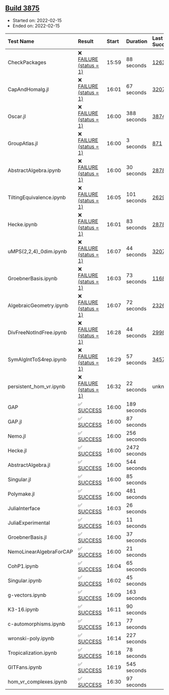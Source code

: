 ## [Build 3875](https://oscarci.mathematik.uni-kl.de/job/oscar-stable/3875/)

* Started on: 2022-02-15
* Ended on: 2022-02-15

| Test Name    | Result | Start | Duration | Last Success | First Failure |
|:-------------|:-------|:------|:---------|:-------------|:--------------|
| CheckPackages | ❌ [FAILURE (status = 1)](https://oscarci.mathematik.uni-kl.de/job/oscar-stable/3875/artifact/logs/build-3875/CheckPackages.log) | 15:59 | 88 seconds | [1263](https://oscarci.mathematik.uni-kl.de/job/oscar-stable/1263/) | [1264](https://oscarci.mathematik.uni-kl.de/job/oscar-stable/1264/) |
| CapAndHomalg.jl | ❌ [FAILURE (status = 1)](https://oscarci.mathematik.uni-kl.de/job/oscar-stable/3875/artifact/logs/build-3875/CapAndHomalg.jl.log) | 16:01 | 67 seconds | [3207](https://oscarci.mathematik.uni-kl.de/job/oscar-stable/3207/) | [3208](https://oscarci.mathematik.uni-kl.de/job/oscar-stable/3208/) |
| Oscar.jl | ❌ [FAILURE (status = 1)](https://oscarci.mathematik.uni-kl.de/job/oscar-stable/3875/artifact/logs/build-3875/Oscar.jl.log) | 16:00 | 388 seconds | [3874](https://oscarci.mathematik.uni-kl.de/job/oscar-stable/3874/) | [3875](https://oscarci.mathematik.uni-kl.de/job/oscar-stable/3875/) |
| GroupAtlas.jl | ❌ [FAILURE (status = 1)](https://oscarci.mathematik.uni-kl.de/job/oscar-stable/3875/artifact/logs/build-3875/GroupAtlas.jl.log) | 16:00 | 3 seconds | [871](https://oscarci.mathematik.uni-kl.de/job/oscar-stable/871/) | [872](https://oscarci.mathematik.uni-kl.de/job/oscar-stable/872/) |
| AbstractAlgebra.ipynb | ❌ [FAILURE (status = 1)](https://oscarci.mathematik.uni-kl.de/job/oscar-stable/3875/artifact/logs/build-3875/AbstractAlgebra.ipynb.log) | 16:00 | 30 seconds | [2878](https://oscarci.mathematik.uni-kl.de/job/oscar-stable/2878/) | [2879](https://oscarci.mathematik.uni-kl.de/job/oscar-stable/2879/) |
| TiltingEquivalence.ipynb | ❌ [FAILURE (status = 1)](https://oscarci.mathematik.uni-kl.de/job/oscar-stable/3875/artifact/logs/build-3875/TiltingEquivalence.ipynb.log) | 16:05 | 101 seconds | [2629](https://oscarci.mathematik.uni-kl.de/job/oscar-stable/2629/) | [2630](https://oscarci.mathematik.uni-kl.de/job/oscar-stable/2630/) |
| Hecke.ipynb | ❌ [FAILURE (status = 1)](https://oscarci.mathematik.uni-kl.de/job/oscar-stable/3875/artifact/logs/build-3875/Hecke.ipynb.log) | 16:01 | 83 seconds | [2878](https://oscarci.mathematik.uni-kl.de/job/oscar-stable/2878/) | [2879](https://oscarci.mathematik.uni-kl.de/job/oscar-stable/2879/) |
| uMPS(2,2,4)_0dim.ipynb | ❌ [FAILURE (status = 1)](https://oscarci.mathematik.uni-kl.de/job/oscar-stable/3875/artifact/logs/build-3875/uMPS-2-2-4-_0dim.ipynb.log) | 16:07 | 44 seconds | [3207](https://oscarci.mathematik.uni-kl.de/job/oscar-stable/3207/) | [3208](https://oscarci.mathematik.uni-kl.de/job/oscar-stable/3208/) |
| GroebnerBasis.ipynb | ❌ [FAILURE (status = 1)](https://oscarci.mathematik.uni-kl.de/job/oscar-stable/3875/artifact/logs/build-3875/GroebnerBasis.ipynb.log) | 16:03 | 73 seconds | [1168](https://oscarci.mathematik.uni-kl.de/job/oscar-stable/1168/) | [1169](https://oscarci.mathematik.uni-kl.de/job/oscar-stable/1169/) |
| AlgebraicGeometry.ipynb | ❌ [FAILURE (status = 1)](https://oscarci.mathematik.uni-kl.de/job/oscar-stable/3875/artifact/logs/build-3875/AlgebraicGeometry.ipynb.log) | 16:07 | 72 seconds | [2326](https://oscarci.mathematik.uni-kl.de/job/oscar-stable/2326/) | [2327](https://oscarci.mathematik.uni-kl.de/job/oscar-stable/2327/) |
| DivFreeNotIndFree.ipynb | ❌ [FAILURE (status = 1)](https://oscarci.mathematik.uni-kl.de/job/oscar-stable/3875/artifact/logs/build-3875/DivFreeNotIndFree.ipynb.log) | 16:28 | 44 seconds | [2998](https://oscarci.mathematik.uni-kl.de/job/oscar-stable/2998/) | [2999](https://oscarci.mathematik.uni-kl.de/job/oscar-stable/2999/) |
| SymAlgIntToS4rep.ipynb | ❌ [FAILURE (status = 1)](https://oscarci.mathematik.uni-kl.de/job/oscar-stable/3875/artifact/logs/build-3875/SymAlgIntToS4rep.ipynb.log) | 16:29 | 57 seconds | [3457](https://oscarci.mathematik.uni-kl.de/job/oscar-stable/3457/) | [3458](https://oscarci.mathematik.uni-kl.de/job/oscar-stable/3458/) |
| persistent_hom_vr.ipynb | ❌ [FAILURE (status = 1)](https://oscarci.mathematik.uni-kl.de/job/oscar-stable/3875/artifact/logs/build-3875/persistent_hom_vr.ipynb.log) | 16:32 | 22 seconds | unknown | unknown |
| GAP | ✅ [SUCCESS](https://oscarci.mathematik.uni-kl.de/job/oscar-stable/3875/artifact/logs/build-3875/GAP.log) | 16:00 | 189 seconds |  |  |
| GAP.jl | ✅ [SUCCESS](https://oscarci.mathematik.uni-kl.de/job/oscar-stable/3875/artifact/logs/build-3875/GAP.jl.log) | 16:00 | 87 seconds |  |  |
| Nemo.jl | ✅ [SUCCESS](https://oscarci.mathematik.uni-kl.de/job/oscar-stable/3875/artifact/logs/build-3875/Nemo.jl.log) | 16:00 | 256 seconds |  |  |
| Hecke.jl | ✅ [SUCCESS](https://oscarci.mathematik.uni-kl.de/job/oscar-stable/3875/artifact/logs/build-3875/Hecke.jl.log) | 16:00 | 2472 seconds |  |  |
| AbstractAlgebra.jl | ✅ [SUCCESS](https://oscarci.mathematik.uni-kl.de/job/oscar-stable/3875/artifact/logs/build-3875/AbstractAlgebra.jl.log) | 16:00 | 544 seconds |  |  |
| Singular.jl | ✅ [SUCCESS](https://oscarci.mathematik.uni-kl.de/job/oscar-stable/3875/artifact/logs/build-3875/Singular.jl.log) | 16:00 | 85 seconds |  |  |
| Polymake.jl | ✅ [SUCCESS](https://oscarci.mathematik.uni-kl.de/job/oscar-stable/3875/artifact/logs/build-3875/Polymake.jl.log) | 16:00 | 481 seconds |  |  |
| JuliaInterface | ✅ [SUCCESS](https://oscarci.mathematik.uni-kl.de/job/oscar-stable/3875/artifact/logs/build-3875/JuliaInterface.log) | 16:03 | 26 seconds |  |  |
| JuliaExperimental | ✅ [SUCCESS](https://oscarci.mathematik.uni-kl.de/job/oscar-stable/3875/artifact/logs/build-3875/JuliaExperimental.log) | 16:03 | 11 seconds |  |  |
| GroebnerBasis.jl | ✅ [SUCCESS](https://oscarci.mathematik.uni-kl.de/job/oscar-stable/3875/artifact/logs/build-3875/GroebnerBasis.jl.log) | 16:00 | 37 seconds |  |  |
| NemoLinearAlgebraForCAP | ✅ [SUCCESS](https://oscarci.mathematik.uni-kl.de/job/oscar-stable/3875/artifact/logs/build-3875/NemoLinearAlgebraForCAP.log) | 16:00 | 21 seconds |  |  |
| CohP1.ipynb | ✅ [SUCCESS](https://oscarci.mathematik.uni-kl.de/job/oscar-stable/3875/artifact/logs/build-3875/CohP1.ipynb.log) | 16:04 | 65 seconds |  |  |
| Singular.ipynb | ✅ [SUCCESS](https://oscarci.mathematik.uni-kl.de/job/oscar-stable/3875/artifact/logs/build-3875/Singular.ipynb.log) | 16:02 | 45 seconds |  |  |
| g-vectors.ipynb | ✅ [SUCCESS](https://oscarci.mathematik.uni-kl.de/job/oscar-stable/3875/artifact/logs/build-3875/g-vectors.ipynb.log) | 16:09 | 163 seconds |  |  |
| K3-16.ipynb | ✅ [SUCCESS](https://oscarci.mathematik.uni-kl.de/job/oscar-stable/3875/artifact/logs/build-3875/K3-16.ipynb.log) | 16:11 | 90 seconds |  |  |
| c-automorphisms.ipynb | ✅ [SUCCESS](https://oscarci.mathematik.uni-kl.de/job/oscar-stable/3875/artifact/logs/build-3875/c-automorphisms.ipynb.log) | 16:13 | 77 seconds |  |  |
| wronski-poly.ipynb | ✅ [SUCCESS](https://oscarci.mathematik.uni-kl.de/job/oscar-stable/3875/artifact/logs/build-3875/wronski-poly.ipynb.log) | 16:14 | 227 seconds |  |  |
| Tropicalization.ipynb | ✅ [SUCCESS](https://oscarci.mathematik.uni-kl.de/job/oscar-stable/3875/artifact/logs/build-3875/Tropicalization.ipynb.log) | 16:18 | 78 seconds |  |  |
| GITFans.ipynb | ✅ [SUCCESS](https://oscarci.mathematik.uni-kl.de/job/oscar-stable/3875/artifact/logs/build-3875/GITFans.ipynb.log) | 16:19 | 545 seconds |  |  |
| hom_vr_complexes.ipynb | ✅ [SUCCESS](https://oscarci.mathematik.uni-kl.de/job/oscar-stable/3875/artifact/logs/build-3875/hom_vr_complexes.ipynb.log) | 16:30 | 97 seconds |  |  |
